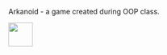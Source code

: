 Arkanoid - a game created during OOP class.
<!-- ![Screenshot (137)](https://user-images.githubusercontent.com/61826812/209962452-89869e8a-e39a-4d23-8507-1f5473a002a8.png) -->
<img src="[https://github.com/favicon.ico](https://user-images.githubusercontent.com/61826812/209962452-89869e8a-e39a-4d23-8507-1f5473a002a8.png)" width="48">
<!-- ![Screenshot (138)](https://user-images.githubusercontent.com/61826812/209962782-fb47853b-45d2-4988-827c-d4cc647f59ac.png | width=100) -->
